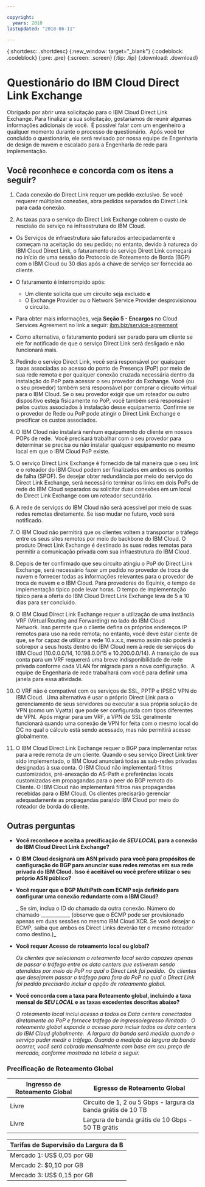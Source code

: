```yaml
---

copyright:
  years: 2018
lastupdated: "2018-06-11"

---
```


{:shortdesc: .shortdesc}
{:new_window: target="_blank"}
{:codeblock: .codeblock}
{:pre: .pre}
{:screen: .screen}
{:tip: .tip}
{:download: .download}

# Questionário do IBM Cloud Direct Link Exchange

Obrigado por abrir uma solicitação para o IBM Cloud Direct Link Exchange. Para finalizar a sua solicitação, gostaríamos de reunir algumas informações adicionais de você.  É possível falar com um engenheiro a qualquer momento durante o processo de questionário.  Após você ter concluído o questionário, ele será revisado por nossa equipe de Engenharia de design de nuvem e escalado para a Engenharia de rede para implementação.

## Você reconhece e concorda com os itens a seguir?

1. Cada conexão do Direct Link requer um pedido exclusivo. Se você requerer múltiplas conexões, abra pedidos separados do Direct Link para cada conexão.

2. As taxas para o serviço do Direct Link Exchange cobrem o custo de rescisão de serviço na infraestrutura do IBM Cloud. 

 * Os Serviços de infraestrutura são faturados antecipadamente e começam na aceitação do seu pedido; no entanto, devido à natureza do IBM Cloud Direct Link, o faturamento do serviço Direct Link começará no início de uma sessão do Protocolo de Roteamento de Borda (BGP) com o IBM Cloud ou 30 dias após a chave de serviço ser fornecida ao cliente. 

 * O faturamento é interrompido após:
   * Um cliente solicita que um circuito seja excluído **e** 
   * O Exchange Provider ou o Network Service Provider desprovisionou o circuito.
  * Para obter mais informações, veja **Seção 5 - Encargos** no Cloud Services Agreement no link a seguir: [ibm.biz/service-agreement](ibm.biz/service-agreement)
  * Como alternativa, o faturamento poderá ser parado para um cliente se ele for notificado de que o serviço Direct Link será desligado e não funcionará mais.

3. Pedindo o serviço Direct Link, você será responsável por quaisquer taxas associadas ao acesso do ponto de Presença (PoP) por meio de sua rede remota e por qualquer conexão cruzada necessária dentro da instalação do PoP para acessar o seu provedor do Exchange. Você (ou o seu provedor) também será responsável por comprar o circuito virtual para o IBM Cloud. Se o seu provedor exigir que um roteador ou outro dispositivo esteja fisicamente no PoP, você também será responsável pelos custos associados à instalação desse equipamento. Confirme se o provedor de Rede ou PoP pode atingir o Direct Link Exchange e precificar os custos associados.

4. O IBM Cloud não instalará nenhum equipamento do cliente em nossos POPs de rede.  Você precisará trabalhar com o seu provedor para determinar se precisa ou não instalar qualquer equipamento no mesmo local em que o IBM Cloud PoP existe.

5. O serviço Direct Link Exchange é fornecido de tal maneira que o seu link e o roteador do IBM Cloud podem ser finalizados em ambos os pontos de falha (SPOF). Se desejar obter redundância por meio do serviço do Direct Link Exchange, será necessário terminar os links em dois PoPs de rede do IBM Cloud separados ou solicitar duas conexões em um local do Direct Link Exchange com um roteador secundário.

6. A rede de serviços do IBM Cloud não será acessível por meio de suas redes remotas diretamente. Se isso mudar no futuro, você será notificado.

7. O IBM Cloud não permitirá que os clientes voltem a transportar o tráfego entre os seus sites remotos por meio do backbone do IBM Cloud. O produto Direct Link Exchange é destinado às suas redes remotas para permitir a comunicação privada com sua infraestrutura do IBM Cloud.

8. Depois de ter confirmado que seu circuito atingiu o PoP do Direct Link Exchange, será necessário fazer um pedido no provedor de troca de nuvem e fornecer todas as informações relevantes para o provedor de troca de nuvem e o IBM Cloud. Para provedores do Equinix, o tempo de implementação típico pode levar horas. O tempo de implementação típico para a oferta do IBM Cloud Direct Link Exchange leva de 5 a 10 dias para ser concluído. 

9. O IBM Cloud Direct Link Exchange requer a utilização de uma instância VRF (Virtual Routing and Forwarding) no lado do IBM Cloud Network. Isso permite que o cliente defina os próprios endereços IP remotos para uso na rede remota; no entanto, você deve estar ciente de que, se for capaz de utilizar a rede 10.x.x.x, mesmo assim não poderá a sobrepor a seus hosts dentro do IBM Cloud nem à rede de serviços do IBM Cloud (10.0.0.0/14, 10.198.0.0/15 e 10.200.0.0/14). A transição de sua conta para um VRF requererá uma breve indisponibilidade de rede privada conforme cada VLAN for migrada para a nova configuração.  A equipe de Engenharia de rede trabalhará com você para definir uma janela para essa atividade.

10. O VRF não é compatível com os serviços de SSL, PPTP e IPSEC VPN do IBM Cloud.  Uma alternativa é usar o próprio Direct Link para o gerenciamento de seus servidores ou executar a sua própria solução de VPN (como um Vyatta) que pode ser configurada com tipos diferentes de VPN.  Após migrar para um VRF, a VPN de SSL geralmente funcionará quando uma conexão de VPN for feita com o mesmo local do DC no qual o cálculo está sendo acessado, mas não permitirá acesso globalmente.

11. O IBM Cloud Direct Link Exchange requer o BGP para implementar rotas para a rede remota de um cliente. Quando o seu serviço Direct Link tiver sido implementado, o IBM Cloud anunciará todas as sub-redes privadas designadas à sua conta. O IBM Cloud não implementará filtros customizados, pré-anexação do AS-Path e preferências locais customizadas em propagandas para o peer do BGP remoto do Cliente. O IBM Cloud não implementará filtros nas propagandas recebidas para o IBM Cloud. Os clientes precisarão gerenciar adequadamente as propagandas para/do IBM Cloud por meio do roteador de borda do cliente. 

## Outras perguntas

* **Você reconhece e aceita a precificação de _SEU LOCAL_ para a conexão do IBM Cloud Direct Link Exchange?**

* **O IBM Cloud designará um ASN privado para você para propósitos de configuração do BGP para anunciar suas redes remotas em sua rede privada do IBM Cloud. Isso é aceitável ou você prefere utilizar o seu próprio ASN público?**

* **Você requer que o BGP MultiPath com ECMP seja definido para configurar uma conexão redundante com o IBM Cloud?**  

    _ Se sim, inclua o ID do chamado da outra conexão. Número do chamado ____________ (observe que o ECMP pode ser provisionado apenas em duas sessões no mesmo IBM Cloud XCR.  Se você desejar o ECMP, saiba que ambos os Direct Links deverão ter o mesmo roteador como destino.)_

* **Você requer Acesso de roteamento local ou global?**

    _Os clientes que selecionam o roteamento local serão capazes apenas de passar o tráfego entre os data centers que estiverem sendo atendidos por meio do PoP no qual o Direct Link foi pedido.  Os clientes que desejarem passar o tráfego para fora do PoP no qual o Direct Link foi pedido precisarão incluir a opção de roteamento global._

* **Você concorda com a taxa para Roteamento global, incluindo a taxa mensal do _SEU LOCAL_ e as taxas excedentes descritas abaixo?**

    _O roteamento local inclui acesso a todos os Data centers conectados diretamente ao PoP e fornece tráfego de ingresso/egresso ilimitado.  O roteamento global expande o acesso para incluir todos os data centers do IBM Cloud globalmente.  A largura da banda será medida quando o serviço puder medir o tráfego. Quando a medição da largura da banda ocorrer, você será cobrado mensalmente com base em seu preço de mercado, conforme mostrado na tabela a seguir._


### Precificação de Roteamento Global

| Ingresso de Roteamento Global | Egresso de Roteamento Global |
|---|---|
| Livre | Circuito de 1, 2 ou 5 Gbps - largura da banda grátis de 10 TB |
| Livre | Largura de banda grátis de 10 Gbps - 50 TB grátis |


| Tarifas de Supervisão da Largura da B |
|---|
| Mercado 1: US$ 0,05 por GB |
| Mercado 2: $0,10 por GB |
| Mercado 3: US$ 0,15 por GB |
